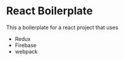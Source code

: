 # React Boilerplate

This a boilerplate for a react project that uses

- Redux
- Firebase
- webpack
